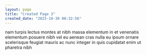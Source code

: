 ```yaml
---
layout: page
title: "Created Page 3"
created_date: "2025-10-30 00:32:56"
---
```


nam turpis lectus montes at nibh massa elementum in et venenatis elementum posuere nibh vel eu aenean cras nulla eu ipsum ornare scelerisque feugiat mauris ac nunc integer in quis cupidatat enim ut pharetra nibh 
